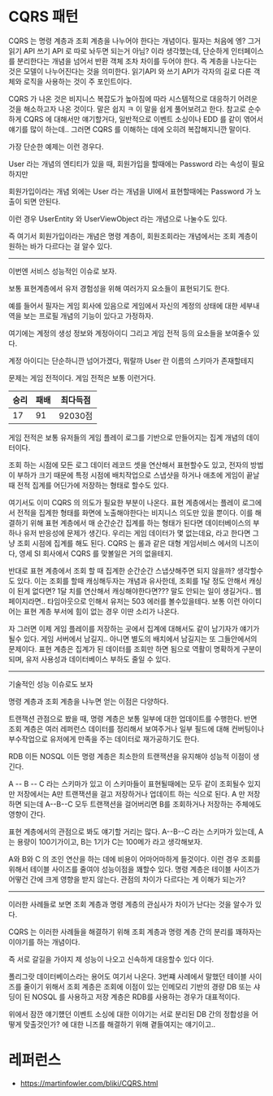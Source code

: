 # CQRS 패턴

CQRS 는 명령 계층과 조회 계층을 나누어야 한다는 개념이다. 필자는 처음에 엥? 그거 읽기 API 쓰기 API 로 따로 놔두면 되는거 아님? 이라 생각했는데, 단순하게 인터페이스를 분리한다는 개념을 넘어서 반환 객체 조차 차이를 두어야 한다. 즉 계층을 나눈다는 것은 모델이 나누어진다는 것을 의미한다.  읽기API 와 쓰기 API가 각자의 길로 다른 객체와 로직을 사용하는 것이 주 포인트이다.

CQRS 가 나온 것은 비지니스 복잡도가 높아짐에 따라 시스템적으로 대응하기 어려운 것을 해소하고자 나온 것이다.
말은 쉽지 ㅋ 이 말을 쉽게 풀어보려고 한다. 참고로 순수하게 CQRS 에 대해서만 얘기할거다, 일반적으로 이벤트 소싱이나 EDD 를 같이 엮어서 얘기를 많이 하는데.. 그러면 CQRS 를 이해하는 데에 오히려 복잡해지니깐 말이다.

가장 단순한 예제는 이런 경우다.

User 라는 개념의 엔티티가 있을 때, 회원가입을 할때에는 Password 라는 속성이 필요하지만

회원가입이라는 개념 외에는 User 라는 개념을 UI에서 표현할때에는 Password 가 노출이 되면 안된다.

이런 경우 UserEntity 와 UserViewObject 라는 개념으로 나눌수도 있다.

즉 여기서 회원가입이라는 개념은 명령 계층이, 회원조회라는 개념에서는 조회 계층이 원하는 바가 다르다는 걸 알수 있다.

---

이번엔 서비스 성능적인 이슈로 보자. 

보통 표현계층에서 유저 경험성을 위해 여러가지 요소들이 표현되기도 한다.

예를 들어서 필자는 게임 회사에 있음으로 게임에서 자신의 계정의 상태에 대한 세부내역을 보는 프로필 개념의 기능이 있다고 가정하자.

여기에는 계정의 생성 정보와 계정아이디 그리고 게임 전적 등의 요소들을 보여줄수 있다.

계정 아이디는 단순하니깐 넘어가겠다, 뭐랄까 User 란 이름의 스키마가 존재할테지

문제는 게임 전적이다. 게임 전적은 보통 이런거다.

|승리|패배|최다득점|
|---|---|---| 
|17|91|92030점|


게임 전적은 보통 유저들의 게임 플레이 로그를 기반으로 만들어지는 집계 개념의 데이터이다.

조회 하는 시점에 모든 로그 데이터 레코드 셋을 연산해서 표현할수도 있고, 전자의 방법이 부하가 크기 때문에 특정 시점에 배치작업으로 스냅샷을 하거나 애초에 게임이 끝날때 전적 집계를 어딘가에 저장하는 형태로 할수도 있다. 

여기서도 이미 CQRS 의 의도가 필요한 부분이 나온다. 표현 계층에서는 플레이 로그에서 전적을 집계한 형태를 화면에 노출해야한다는 비지니스 의도만 있을 뿐이다. 이를 해결하기 위해 표현 계층에서 매 순간순간 집계를 하는 형태가 된다면 데이터베이스의 부하나 유저 반응성에 문제가 생긴다. 우리는 게임 데이터가 몇 없는데요, 라고 한다면 그냥 조회 시점에 집계를 해도 된다. CQRS 는 롤과 같은 대형 게임서비스 에서의 니즈이다, 영세 SI 회사에서 CQRS 를 맞볼일은 거의 없을테지.

반대로 표현 계층에서 조회 할 때 집계한 순간순간 스냅샷해주면 되지 않을까? 생각할수도 있다. 이는 조회를 할때 캐싱해두자는 개념과 유사한데, 조회를 1달 정도 안해서 캐싱이 된게 없다면? 1달 치를 연산해서 캐싱해야한다면??? 말도 안되는 일이 생길거다.. 웹 페이지라면.. 타임아웃으로 인해서 유저는 503 에러를 볼수있을테다.  보통 이런 아이디어는 표현 계층 부서에 힘이 없는 경우 이딴 소리가 나온다.

자 그러면 이제 게임 플레이를 저장하는 곳에서 집계에 대해서도 같이 남기자가 얘기가 될수 있다. 게임 서버에서 남길지.. 아니면 별도의 배치에서 남길지는 또 그들안에서의 문제이다. 표현 계층은 집계가 된 데이터를 조회만 하면 됨으로 역활이 명확하게 구분이 되며, 유저 사용성과 데이터베이스 부하도 줄일 수 있다. 


---

기술적인 성능 이슈로도 보자

명령 계층과 조회 계층을 나누면 얻는 이점은 다양하다.

트랜잭션 관점으로 봤을 때, 명령 계층은 보통 일부에 대한 업데이트를 수행한다. 반면 조회 계층은 여러 레퍼런스 데이터를 정리해서 보여주거나 일부 필드에 대해 컨버팅이나 부수작업으로 유저에게 만족을 주는 데이터로 재가공하기도 한다.

RDB 이든 NOSQL 이든 명령 계층은 최소한의 트랜잭션을 유지해야 성능적 이점이 생긴다.

A -- B -- C 라는 스키마가 있고 이 스키마들이 표현될때에는 모두 같이 조회될수 있지만 저장에서는 A만 트랜잭션을 걸고 저장하거나 업데이트 하는 식으로 된다. A 만 저장하면 되는데 A--B--C 모두 트랜잭션을 걸어버리면 B를 조회하거나 저장하는 주체에도 영향이 간다.

표현 계층에서의 관점으로 봐도 얘기할 거리는 많다. A--B--C 라는 스키마가 있는데, A는 용량이 100기가이고, B는 1기가 C는 100메가 라고 생각해보자.

A와 B와 C 의 조인 연산을 하는 데에 비용이 어마어마하게 들것이다. 이런 경우 조회를 위해서 테이블 사이즈를 줄여야 성능이점을 꽤할수 있다. 명령 계층은 테이블 사이즈가 어떻건 간에 크게 영향을 받지 않는다. 관점의 차이가 다르다는 게 이해가 되는가?

 
 ---
 
 이러한 사례들로 보면 조회 계층과 명령 계층의 관심사가 차이가 난다는 것을 알수가 있다.
 
 CQRS 는 이러한 사례들을 해결하기 위해 조회 계층과 명령 계층 간의 분리를 꽤하자는 이야기를 하는 개념이다.
 
 즉 서로 갈길을 가야지 제 성능이 나오고 신속하게 대응할수 있다 이다.
 
 폴리그랏 데이터베이스라는 용어도 여기서 나온다. 3번쨰 사례에서 말했던 테이블 사이즈를 줄이기 위해서 조회 계층은 조회에 이점이 있는 인메모리 기반의 경량 DB 또는 샤딩이 된 NOSQL 를 사용하고 저장 계층은 RDB를 사용하는 경우가 대표적이다.
 
 위에서 잠깐 얘기헀던 이벤트 소싱에 대한 이야기는 서로 분리된 DB 간의 정합성을 어떻게 맞출것인가? 에 대한 니즈를 해결하기 위해 곁들여지는 얘기이고..
 
 

# 레퍼런스

- https://martinfowler.com/bliki/CQRS.html

